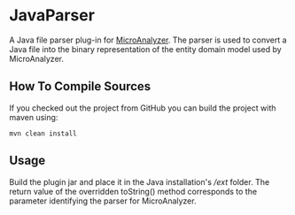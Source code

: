 # JavaParser

A Java file parser plug-in for [MicroAnalyzer](https://github.com/joelBIT/MicroAnalyzer). The parser is used to convert a Java file into the binary representation of the entity domain model used by MicroAnalyzer.

## How To Compile Sources

If you checked out the project from GitHub you can build the project with maven using:

```
mvn clean install
```

## Usage
Build the plugin jar and place it in the Java installation's */ext* folder. The return value of the overridden toString() method
corresponds to the parameter identifying the parser for MicroAnalyzer.
